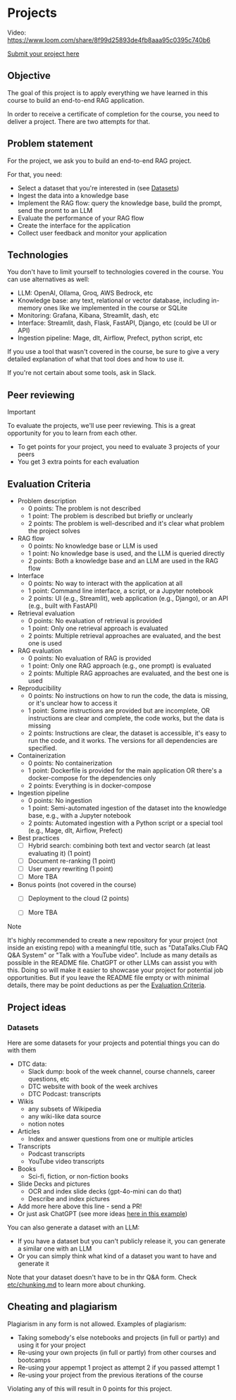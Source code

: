 # Projects 

Video: https://www.loom.com/share/8f99d25893de4fb8aaa95c0395c740b6

[Submit your project here](cohorts/2024/project.md)

## Objective

The goal of this project is to apply everything we have learned
in this course to build an end-to-end RAG application.

In order to receive a certificate of completion for the course, you need
to deliver a project. There are two attempts for that.


## Problem statement

For the project, we ask you to build an end-to-end RAG project. 

For that, you need:

* Select a dataset that you're interested in (see [Datasets](#datasets))
* Ingest the data into a knowledge base
* Implement the RAG flow: query the knowledge base, build the prompt, send the promt to an LLM
* Evaluate the performance of your RAG flow
* Create the interface for the application
* Collect user feedback and monitor your application

## Technologies

You don't have to limit yourself to technologies covered in the course. You can use alternatives as well:

* LLM: OpenAI, Ollama, Groq, AWS Bedrock, etc
* Knowledge base: any text, relational or vector database, including in-memory ones like we implemented in the course or SQLite  
* Monitoring: Grafana, Kibana, Streamlit, dash, etc
* Interface: Streamlit, dash, Flask, FastAPI, Django, etc (could be UI or API)
* Ingestion pipeline: Mage, dlt, Airflow, Prefect, python script, etc

If you use a tool that wasn't covered in the course, be sure to give a very detailed explanation
of what that tool does and how to use it. 

If you're not certain about some tools, ask in Slack.

## Peer reviewing

> [!IMPORTANT]  
> To evaluate the projects, we'll use peer reviewing. This is a great opportunity for you to learn from each other.
> * To get points for your project, you need to evaluate 3 projects of your peers
> * You get 3 extra points for each evaluation

## Evaluation Criteria

* Problem description
    * 0 points: The problem is not described
    * 1 point: The problem is described but briefly or unclearly
    * 2 points: The problem is well-described and it's clear what problem the project solves
* RAG flow
    * 0 points: No knowledge base or LLM is used
    * 1 point: No knowledge base is used, and the LLM is queried directly
    * 2 points: Both a knowledge base and an LLM are used in the RAG flow 
* Interface
   * 0 points: No way to interact with the application at all
   * 1 point: Command line interface, a script, or a Jupyter notebook
   * 2 points: UI (e.g., Streamlit), web application (e.g., Django), or an API (e.g., built with FastAPI) 
* Retrieval evaluation
    * 0 points: No evaluation of retrieval is provided
    * 1 point: Only one retrieval approach is evaluated
    * 2 points: Multiple retrieval approaches are evaluated, and the best one is used  
* RAG evaluation
    * 0 points: No evaluation of RAG is provided
    * 1 point: Only one RAG approach (e.g., one prompt) is evaluated
    * 2 points: Multiple RAG approaches are evaluated, and the best one is used  
* Reproducibility
    * 0 points: No instructions on how to run the code, the data is missing, or it's unclear how to access it
    * 1 point: Some instructions are provided but are incomplete, OR instructions are clear and complete, the code works, but the data is missing
    * 2 points: Instructions are clear, the dataset is accessible, it's easy to run the code, and it works. The versions for all dependencies are specified.
* Containerization
    * 0 points: No containerization
    * 1 point: Dockerfile is provided for the main application OR there's a docker-compose for the dependencies only
    * 2 points: Everything is in docker-compose
* Ingestion pipeline
   * 0 points: No ingestion
   * 1 point: Semi-automated ingestion of the dataset into the knowledge base, e.g., with a Jupyter notebook
   * 2 points: Automated ingestion with a Python script or a special tool (e.g., Mage, dlt, Airflow, Prefect) 
* Best practices
    * [ ] Hybrid search: combining both text and vector search (at least evaluating it) (1 point)
    * [ ] Document re-ranking (1 point)
    * [ ] User query rewriting (1 point)
    * [ ] More TBA 
* Bonus points (not covered in the course)
    * [ ] Deployment to the cloud (2 points)
    * [ ] More TBA


> [!NOTE]
> It's highly recommended to create a new repository for your project (not inside an existing repo)
> with a meaningful title, such as "DataTalks.Club FAQ Q&A System" or "Talk with a YouTube video".
> Include as many details as possible in the README file. ChatGPT or other LLMs can assist you with this.
> Doing so will make it easier to showcase your project for potential job opportunities. But
> if you leave the README file empty or with minimal details, there may be point deductions as
> per the [Evaluation Criteria](#evaluation-criteria).

## Project ideas

### Datasets

Here are some datasets for your projects and potential things you can do with them

* DTC data:
   * Slack dump: book of the week channel, course channels, career questions, etc
   * DTC website with book of the week archives
   * DTC Podcast: transcripts
* Wikis
   * any subsets of Wikipedia
   * any wiki-like data source
   * notion notes
* Articles
   * Index and answer questions from one or multiple articles
* Transcripts
   * Podcast transcripts
   * YouTube video transcripts
* Books
   * Sci-fi, fiction, or non-fiction books
* Slide Decks and pictures
   * OCR and index slide decks (gpt-4o-mini can do that)
   * Describe and index pictures
* Add more here above this line - send a PR!
* Or just ask ChatGPT (see more ideas [here in this example](https://chatgpt.com/share/70b51c12-e41c-4312-831d-04f489a17f1e))

You can also generate a dataset with an LLM:

* If you have a dataset but you can't publicly release it, you can generate a similar one with an LLM
* Or you can simply think what kind of a dataset you want to have and generate it 

Note that your dataset doesn't have to be in thr Q&A form. Check [etc/chunking.md](etc/chunking.md) to learn more about chunking.


## Cheating and plagiarism

Plagiarism in any form is not allowed. Examples of plagiarism:

* Taking somebody's else notebooks and projects (in full or partly) and using it for your project
* Re-using your own projects (in full or partly) from other courses and bootcamps
* Re-using your appempt 1 project as attempt 2 if you passed attempt 1
* Re-using your project from the previous iterations of the course

Violating any of this will result in 0 points for this project.
